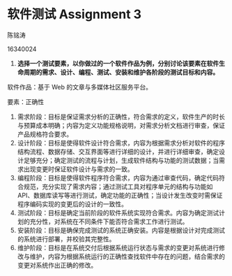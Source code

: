 # 软件测试 Assignment 3

陈铭涛

16340024

1. **选择一个测试要素，以你做过的一个软件作品为例，分别讨论该要素在软件生命周期的需求、设计、编程、测试、安装和维护各阶段的测试目标和内容。**

软件作品：基于 Web 的文章与多媒体社区服务平台。

要素：正确性

1. 需求阶段：目标是保证需求分析的正确性，符合需求的定义，软件生产的时长与预算成本明确；内容为定义功能规格说明，对需求分析文档进行审查，保证产品规格符合要求。
2. 设计阶段：目标是使得软件设计符合需求，内容为根据需求分析对软件的程序结构流程、数据存储、交互界面等进行详细的设计，并进行详细审查，确定设计足够充分；确定测试的流程与计划，生成软件结构与功能的测试数据；当需求出现变更时保证软件设计与需求的一致。
3. 编程阶段：目标是使得软件程序符合需求，内容为通过审查代码，确定代码符合规范，充分实现了需求内容；通过测试工具对程序单元的结构与功能如 API、数据库读写等进行测试，确定功能的正确性；当设计发生改变时需保证程序编码实现的变更后的设计的一致性。
4. 测试阶段：目标是确定当前阶段的软件系统实现符合需求。内容为确定测试计划的充分性，对系统在不同条件下能否符合需求工作进行测试。
5. 安装阶段：目标是确保完成测试的系统正确安装。内容是根据设计对完成测试的系统进行部署，并校验其完整性。
6. 维护阶段：目标是在系统交付后根据系统运行状态与需求的变更对系统进行修改与维护，内容为根据系统运行的正确性查找软件中存在的问题，结合需求的变更对系统作出正确的修改。